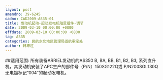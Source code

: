 ```yaml
---
layout: post
amendno: 39-6245
cadno: CAD2009-AS35-01
title: 发动机起动-起动发电机阻尼组件-调节
date: 2009-03-10 00:00:00 +0800
effdate: 2009-03-10 00:00:00 +0800
tag: AS35
categories: 民航东北地区管理局适航审定处
author: 韩来柱
---
```


##适用范围:
所有装备ARRIEL发动机的AS350 B, BA, BB, B1, B2, B3, 系列直升机，其发动机安装了APC生产的部件号（P/N）150SG122Q或 P/N200SGL130Q无电镀标记“004”的起动发电机。

